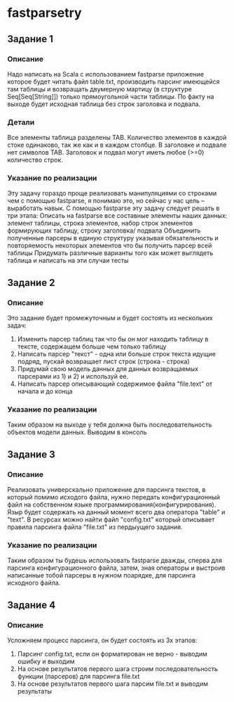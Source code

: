 # fastparsetry

## Задание 1
### Описание
Надо написать на Scala c использованием fastparse приложение которое будет читать файл table.txt, производить парсинг имеющейся там таблицы и возвращать двумерную мартицу (в структуре Seq[Seq[String]]) только прямоугольной части таблицы. По факту на выходе будет исходная таблица без строк заголовка и подвала.
 
### Детали
Все элементы таблица разделены TAB. Количество элементов в каждой стоке одинаково, так же как и в каждом столбце. В заголовке и подвале нет символов TAB. Заголовок и подвал могут иметь любое (>=0) количество строк.
 
### Указание по реализации
Эту задачу гораздо проще реализовать манипуляциями со строками чем с помощью fastparse, я понимаю это, но сейчас у нас цель – выработать навык. С помощью fastparse эту задачу следует решать в три этапа:
Описать на fastparse все составные элементы наших данных: элемент таблицы, строка элементов, набор строк элементов формирующих таблицу, строку заголовка/ подвала
Объединить полученные парсеры в единую структуру указывая обязательность и повторяемость некоторых элементов что бы получить парсер всей таблицы
Придумать различные варианты того как может выглядеть таблица и написать на эти случаи тесты

## Задание 2
### Описание
Это задание будет промежуточным и будет состоять из нескольких задач:
1) Изменить парсер таблиц так что бы он мог находить таблицу в тексте, содержащем больше чем только таблицу
2) Написать парсер "текст" - одна или больше строк текста идущие подряд, пускай возвращает лист строк (строка - строка)
3) Придумай свою модель данных для данных возвращаемых парсерами из 1) и 2) и используй ее. 
4) Написать парсер описывающий содержимое файла "file.text" от начала и до конца
### Указание по реализации
Таким образом на выходе у тебя должна быть последовательность объектов модели данных. Выводим в консоль

## Задание 3
### Описание
Реализовать универскально приложение для парсинга текстов, в который помимо исходого файла, нужно передать конфигурационный файл
на собственном языке программирования(конфигурирования). Языр будет содержать на данный момент всего два оператора "table" и "text".
В ресурсах можно найти файл "config.txt" который описывает правила парсинга файла "file.txt" из пердыущего задания.
### Указание по реализации
Таким образом ты будешь использовать fastparse дважды, сперва для парсинга конфигурационного файла, затем, 
зная операторы и выстроив написанные тобой парсеры в нужном поарядке, для парсинга исходного файла.

## Задание 4
### Описание
Усложняем процесс парсинга, он будет состоять из 3х этапов:
1) Парсинг config.txt, если он форматирован не верно - выводим ошибку и выходим
2) На основе результатов первого шага строим последовательность функции (парсеров) для парсинга file.txt
3) На основе результатов первого шага парсим file.txt и выводим результаты
